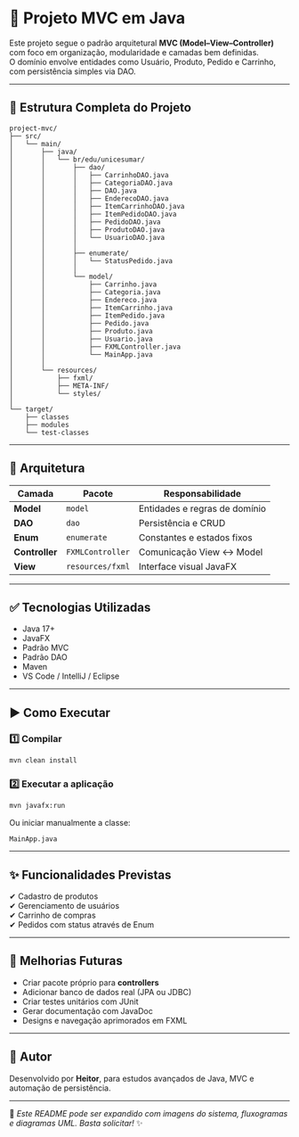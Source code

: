 # 📌 Projeto MVC em Java

Este projeto segue o padrão arquitetural **MVC (Model–View–Controller)** com foco em organização, modularidade e camadas bem definidas.  
O domínio envolve entidades como Usuário, Produto, Pedido e Carrinho, com persistência simples via DAO.

---

## 📂 Estrutura Completa do Projeto

```
project-mvc/
├── src/
│   └── main/
│       ├── java/
│       │   └── br/edu/unicesumar/
│       │       ├── dao/
│       │       │   ├── CarrinhoDAO.java
│       │       │   ├── CategoriaDAO.java
│       │       │   ├── DAO.java
│       │       │   ├── EnderecoDAO.java
│       │       │   ├── ItemCarrinhoDAO.java
│       │       │   ├── ItemPedidoDAO.java
│       │       │   ├── PedidoDAO.java
│       │       │   ├── ProdutoDAO.java
│       │       │   └── UsuarioDAO.java
│       │       │
│       │       ├── enumerate/
│       │       │   └── StatusPedido.java
│       │       │
│       │       └── model/
│       │           ├── Carrinho.java
│       │           ├── Categoria.java
│       │           ├── Endereco.java
│       │           ├── ItemCarrinho.java
│       │           ├── ItemPedido.java
│       │           ├── Pedido.java
│       │           ├── Produto.java
│       │           ├── Usuario.java
│       │           ├── FXMLController.java
│       │           └── MainApp.java
│       │
│       └── resources/
│           ├── fxml/
│           ├── META-INF/
│           └── styles/
│
└── target/
    ├── classes
    ├── modules
    └── test-classes
```

---

## 🧱 Arquitetura

| Camada | Pacote | Responsabilidade |
|--------|--------|-----------------|
| **Model** | `model` | Entidades e regras de domínio |
| **DAO** | `dao` | Persistência e CRUD |
| **Enum** | `enumerate` | Constantes e estados fixos |
| **Controller** | `FXMLController` | Comunicação View ↔ Model |
| **View** | `resources/fxml` | Interface visual JavaFX |

---

## ✅ Tecnologias Utilizadas

- Java 17+
- JavaFX
- Padrão MVC
- Padrão DAO
- Maven
- VS Code / IntelliJ / Eclipse

---

## ▶️ Como Executar

### 1️⃣ Compilar

```bash
mvn clean install
```

### 2️⃣ Executar a aplicação

```bash
mvn javafx:run
```

Ou iniciar manualmente a classe:

```
MainApp.java
```

---

## ✨ Funcionalidades Previstas

✔ Cadastro de produtos  
✔ Gerenciamento de usuários  
✔ Carrinho de compras  
✔ Pedidos com status através de Enum  

---

## 📌 Melhorias Futuras

- Criar pacote próprio para **controllers**
- Adicionar banco de dados real (JPA ou JDBC)
- Criar testes unitários com JUnit
- Gerar documentação com JavaDoc
- Designs e navegação aprimorados em FXML

---

## 👤 Autor

Desenvolvido por **Heitor**, para estudos avançados de Java, MVC e automação de persistência.

---

📌 *Este README pode ser expandido com imagens do sistema, fluxogramas e diagramas UML. Basta solicitar!* ✨
